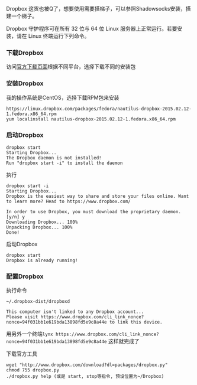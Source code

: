 Dropbox 这货也被Q了，想要使用需要搭梯子，可以参照Shadowsocks安装，搭建一个梯子。

Dropbox 守护程序可在所有 32 位与 64 位 Linux 服务器上正常运行。若要安装，请在 Linux 终端运行下列命令。

### 下载Dropbox
访问[官方下载页面](https://www.dropbox.com/install?os=lnx)根据不同平台，选择下载不同的安装包

### 安装Dropbox
我的操作系统是CentOS，选择下载RPM包来安装
```
https://linux.dropbox.com/packages/fedora/nautilus-dropbox-2015.02.12-1.fedora.x86_64.rpm
yum localinstall nautilus-dropbox-2015.02.12-1.fedora.x86_64.rpm
```
### 启动Dropbox
```
dropbox start
Starting Dropbox...
The Dropbox daemon is not installed!
Run "dropbox start -i" to install the daemon
```
执行
```
dropbox start -i
Starting Dropbox...
Dropbox is the easiest way to share and store your files online. Want to learn more? Head to https://www.dropbox.com/

In order to use Dropbox, you must download the proprietary daemon. [y/n] y
Downloading Dropbox... 100%
Unpacking Dropbox... 100%
Done!
```
启动Dropbox
```
dropbox start
Dropbox is already running!
```

### 配置Dropbox
执行命令
```
~/.dropbox-dist/dropboxd

This computer isn't linked to any Dropbox account...
Please visit https://www.dropbox.com/cli_link_nonce?nonce=94f031bb1e619bda13898fd5e9c8a44e to link this device.
```
用另外一个终端``lynx https://www.dropbox.com/cli_link_nonce?nonce=94f031bb1e619bda13898fd5e9c8a44e``
这样就完成了

下载官方工具
```
wget "http://www.dropbox.com/download?dl=packages/dropbox.py"
chmod 755 dropbox.py
./dropbox.py help (或是 start, stop等指令, 预设位置为~/Dropbox)
```
